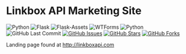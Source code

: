 # Linkbox API Marketing Site

![Python](https://img.shields.io/badge/Python-v3.7-blue.svg?logo=python&longCache=true&logoColor=white&colorB=5e81ac&style=flat-square&colorA=4c566a)
![Flask](https://img.shields.io/badge/Flask-v1.1.1-blue.svg?longCache=true&logo=flask&style=flat-square&logoColor=white&colorB=5e81ac&colorA=4c566a)
![Flask-Assets](https://img.shields.io/badge/Flask--Assets-v0.12-blue.svg?longCache=true&logo=flask&style=flat-square&logoColor=white&colorB=5e81ac&colorA=4c566a)
![WTForms](https://img.shields.io/badge/WTForms-v2.2.1-blue.svg?longCache=true&logo=python&style=flat-square&logoColor=white&colorB=5e81ac&colorA=4c566a)
![Python](https://img.shields.io/badge/Requests-v2.22.0-blue.svg?logo=python&longCache=true&logoColor=white&colorB=5e81ac&style=flat-square&colorA=4c566a)
![GitHub Last Commit](https://img.shields.io/github/last-commit/google/skia.svg?style=flat-square&colorA=4c566a&colorB=a3be8c&logo=GitHub)
[![GitHub Issues](https://img.shields.io/github/issues/toddbirchard/linkbox-marketingsite.svg?style=flat-square&colorA=4c566a&logo=GitHub&colorB=ebcb8b)](https://github.com/toddbirchard/linkbox-marketingsite/issues)
[![GitHub Stars](https://img.shields.io/github/stars/toddbirchard/linkbox-marketingsite.svg?style=flat-square&colorA=4c566a&colorB=ebcb8b&logo=GitHub)](https://github.com/toddbirchard/linkbox-marketingsite/stargazers&colorB=ebcb8b)
[![GitHub Forks](https://img.shields.io/github/forks/toddbirchard/linkbox-marketingsite.svg?style=flat-square&colorA=4c566a&logo=GitHub&colorB=ebcb8b)](https://github.com/toddbirchard/linkbox-marketingsite/network)

Landing page found at http://linkboxapi.com
